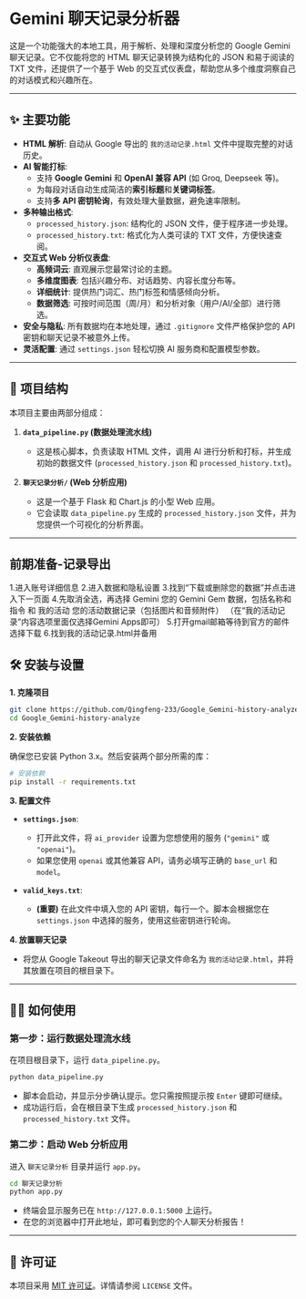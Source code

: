 # Gemini 聊天记录分析器

这是一个功能强大的本地工具，用于解析、处理和深度分析您的 Google Gemini 聊天记录。它不仅能将您的 HTML 聊天记录转换为结构化的 JSON 和易于阅读的 TXT 文件，还提供了一个基于 Web 的交互式仪表盘，帮助您从多个维度洞察自己的对话模式和兴趣所在。

---

## ✨ 主要功能

- **HTML 解析**: 自动从 Google 导出的 `我的活动记录.html` 文件中提取完整的对话历史。
- **AI 智能打标**: 
    - 支持 **Google Gemini** 和 **OpenAI 兼容 API** (如 Groq, Deepseek 等)。
    - 为每段对话自动生成简洁的**索引标题**和**关键词标签**。
    - 支持**多 API 密钥轮询**，有效处理大量数据，避免速率限制。
- **多种输出格式**: 
    - `processed_history.json`: 结构化的 JSON 文件，便于程序进一步处理。
    - `processed_history.txt`: 格式化为人类可读的 TXT 文件，方便快速查阅。
- **交互式 Web 分析仪表盘**: 
    - **高频词云**: 直观展示您最常讨论的主题。
    - **多维度图表**: 包括兴趣分布、对话趋势、内容长度分布等。
    - **详细统计**: 提供热门词汇、热门标签和情感倾向分析。
    - **数据筛选**: 可按时间范围（周/月）和分析对象（用户/AI/全部）进行筛选。
- **安全与隐私**: 所有数据均在本地处理，通过 `.gitignore` 文件严格保护您的 API 密钥和聊天记录不被意外上传。
- **灵活配置**: 通过 `settings.json` 轻松切换 AI 服务商和配置模型参数。

---

## 🚀 项目结构

本项目主要由两部分组成：

1.  **`data_pipeline.py` (数据处理流水线)**
    - 这是核心脚本，负责读取 HTML 文件，调用 AI 进行分析和打标，并生成初始的数据文件 (`processed_history.json` 和 `processed_history.txt`)。

2.  **`聊天记录分析/` (Web 分析应用)**
    - 这是一个基于 Flask 和 Chart.js 的小型 Web 应用。
    - 它会读取 `data_pipeline.py` 生成的 `processed_history.json` 文件，并为您提供一个可视化的分析界面。

---
## 前期准备-记录导出
1.进入账号详细信息
2.进入数据和隐私设置
3.找到“下载或删除您的数据”并点击进入下一页面
4.先取消全选，再选择
Gemini
您的 Gemini Gem 数据，包括名称和指令
和
我的活动
您的活动数据记录（包括图片和音频附件）
（在“我的活动记录”内容选项里面仅选择Gemini Apps即可）
5.打开gmail邮箱等待到官方的邮件选择下载
6.找到我的活动记录.html并备用
## 🛠️ 安装与设置

**1. 克隆项目**

```bash
git clone https://github.com/Qingfeng-233/Google_Gemini-history-analyze.git
cd Google_Gemini-history-analyze
```

**2. 安装依赖**

确保您已安装 Python 3.x。然后安装两个部分所需的库：

```bash
# 安装依赖
pip install -r requirements.txt
```

**3. 配置文件**

- **`settings.json`**: 
    - 打开此文件，将 `ai_provider` 设置为您想使用的服务 (`"gemini"` 或 `"openai"`)。
    - 如果您使用 `openai` 或其他兼容 API，请务必填写正确的 `base_url` 和 `model`。

- **`valid_keys.txt`**: 
    - **(重要)** 在此文件中填入您的 API 密钥，每行一个。脚本会根据您在 `settings.json` 中选择的服务，使用这些密钥进行轮询。

**4. 放置聊天记录**

- 将您从 Google Takeout 导出的聊天记录文件命名为 `我的活动记录.html`，并将其放置在项目的根目录下。

---

## 🏃‍♂️ 如何使用

### 第一步：运行数据处理流水线

在项目根目录下，运行 `data_pipeline.py`。

```bash
python data_pipeline.py
```

- 脚本会启动，并显示分步确认提示。您只需按照提示按 `Enter` 键即可继续。
- 成功运行后，会在根目录下生成 `processed_history.json` 和 `processed_history.txt` 文件。

### 第二步：启动 Web 分析应用

进入 `聊天记录分析` 目录并运行 `app.py`。

```bash
cd 聊天记录分析
python app.py
```

- 终端会显示服务已在 `http://127.0.0.1:5000` 上运行。
- 在您的浏览器中打开此地址，即可看到您的个人聊天分析报告！


---

## 📄 许可证

本项目采用 [MIT 许可证](LICENSE)。详情请参阅 `LICENSE` 文件。
